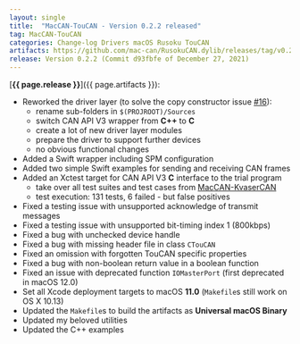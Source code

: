 ```yaml
---
layout: single
title:  "MacCAN-TouCAN - Version 0.2.2 released"
tag: MacCAN-TouCAN
categories: Change-log Drivers macOS Rusoku TouCAN
artifacts: https://github.com/mac-can/RusokuCAN.dylib/releases/tag/v0.2.2
release: Version 0.2.2 (Commit d93fbfe of December 27, 2021)
---
```

[**{{ page.release }}**]({{ page.artifacts }}):

- Reworked the driver layer (to solve the copy constructor issue [#16](https://github.com/mac-can/RusokuCAN.dylib/issues/16)):
  - rename sub-folders in `$(PROJROOT)/Sources`
  - switch CAN API V3 wrapper from **C++** to **C**
  - create a lot of new driver layer modules
  - prepare the driver to support further devices
  - no obvious functional changes
- Added a Swift wrapper including SPM configuration
- Added two simple Swift examples for sending and receiving CAN frames
- Added an Xctest target for CAN API V3 **C** interface to the trial program
  - take over all test suites and test cases from [MacCAN-KvaserCAN](https://github.com/mac-can/KvaserCAN-Library/tree/main/Trial/Testing)
  - test execution: 131 tests, 6 failed - but false positives
- Fixed a testing issue with unsupported acknowledge of transmit messages
- Fixed a testing issue with unsupported bit-timing index 1 (800kbps)
- Fixed a bug with unchecked device handle
- Fixed a bug with missing header file in class `CTouCAN`
- Fixed an omission with forgotten TouCAN specific properties
- Fixed a bug with non-boolean return value in a boolean function
- Fixed an issue with deprecated function `IOMasterPort` (first deprecated in macOS 12.0)
- Set all Xcode deployment targets to macOS **11.0** (`Makefile`s still work on OS X 10.13)
- Updated the `Makefile`s to build the artifacts as **Universal macOS Binary**
- Updated my beloved utilities
- Updated the C++ examples
